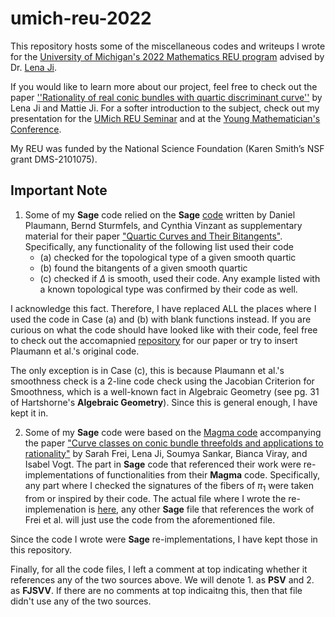 # umich-reu-2022
This repository hosts some of the miscellaneous codes and writeups I wrote for the [University of Michigan's 2022 Mathematics REU program](https://lsa.umich.edu/math/undergraduates/research-and-career-opportunities/research/research-experience-for-undergraduates--reu-.html) advised by Dr. [Lena Ji](http://www-personal.umich.edu/~lenaji/).

If you would like to learn more about our project, feel free to check out the paper [''Rationality of real conic bundles with quartic discriminant curve''](https://arxiv.org/abs/2208.08916) by Lena Ji and Mattie Ji. For a softer introduction to the subject, check out my presentation for the [UMich REU Seminar](Presentation/UMich_REU_Presentation/UMich_Reu_Presentation.pdf) and at the [Young Mathematician's Conference](Presentation/YMC_Presentation_Summer_2022/YMC_Presentation_Summer_2022.pdf).

My REU was funded by the National Science Foundation (Karen Smith’s NSF grant DMS-2101075).

## Important Note

1. Some of my **Sage** code relied on the **Sage** [code](http://sites.math.washington.edu/~vinzant/research/quartics/quartictype.sage) written by Daniel Plaumann, Bernd Sturmfels, and Cynthia Vinzant as supplementary material for their paper ["Quartic Curves and Their Bitangents"](https://arxiv.org/abs/1008.4104). Specifically, any functionality of the following list used their code
    - (a) checked for the topological type of a given smooth quartic
    - (b) found the bitangents of a given smooth quartic
    - (c) checked if $\Delta$ is smooth, used their code.
Any example listed with a known topological type was confirmed by their code as well.

I acknowledge this fact. Therefore, I have replaced ALL the places where I used the code in Case (a) and (b) with blank functions instead. If you are curious on what the code should have looked like with their code, feel free to check out the accomapnied [repository](https://github.com/lena-ji/ConicBundles) for our paper or try to insert Plaumann et al.'s original code.

The only exception is in Case (c), this is because Plaumann et al.'s smoothness check is a 2-line code check using the Jacobian Criterion for Smoothness, which is a well-known fact in Algebraic Geometry (see pg. 31 of Hartshorne's **Algebraic Geometry**). Since this is general enough, I have kept it in.

2. Some of my **Sage** code were based on the [Magma code](https://github.com/ivogt161/FJSVV-rationality) accompanying the paper ["Curve classes on conic bundle threefolds and applications to rationality"](https://arxiv.org/abs/2207.07093) by Sarah Frei, Lena Ji, Soumya Sankar, Bianca Viray, and Isabel Vogt. The part in **Sage** code that referenced their work were re-implementations of functionalities from their **Magma** code. Specifically, any part where I checked the signatures of the fibers of $\pi_1$ were taken from or inspired by their code. The actual file where I wrote the re-implemenation is [here](Code/connected%20components/general_qts.sage), any other **Sage** file that references the work of Frei et al. will just use the code from the aforementioned file.

Since the code I wrote were **Sage** re-implementations, I have kept those in this repository.

Finally, for all the code files, I left a comment at top indicating whether it references any of the two sources above. We will denote 1. as **PSV** and 2. as **FJSVV**. If there are no comments at top indicaitng this, then that file didn't use any of the two sources.
